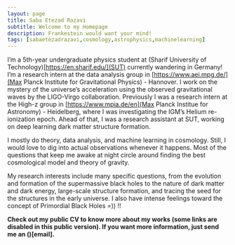 ```yaml
---
layout: page
title: Saba Etezad Razavi
subtitle: Welcome to my Homepage
description: Frankestein would want your mind!
tags: [sabaetezadrazavi,cosmology,astrophysics,machinelearning]
---
```


I’m a 5th-year undergraduate physics student at (Sharif University of Technology)[https://en.sharif.edu/](SUT) currently wandering in Germany! I’m a research intern at the data analysis group in [https://www.aei.mpg.de/](Max Planck Institute for Gravitational Physics) - Hannover. I work on the mystery of the universe’s acceleration using the observed gravitational waves by the LIGO-Virgo collaboration. Previously I was a research intern at the High-z group in [https://www.mpia.de/en](Max Planck Institue for Astronomy) - Heidelberg, where I was investigating the IGM’s Helium re-ionization epoch. Ahead of that, I was a research assistant at SUT, working on deep learning dark matter structure formation.

I mostly do theory, data analysis, and machine learning in cosmology. Still, I would love to dig into actual observations whenever it happens.
Most of the questions that keep me awake at night circle around finding the best cosmological model and theory of gravity.

My research interests include many specific questions, from the evolution and formation of the supermassive black holes to the nature of dark matter and dark energy, large-scale structure formation, and tracing the seed for the structures in the early universe. I also have intense feelings toward the concept of Primordial Black Holes =)) !!

**Check out my public CV to know more about my works [](here) (some links are disabled in this public version). If you want more information, just send me an ()[email].**

